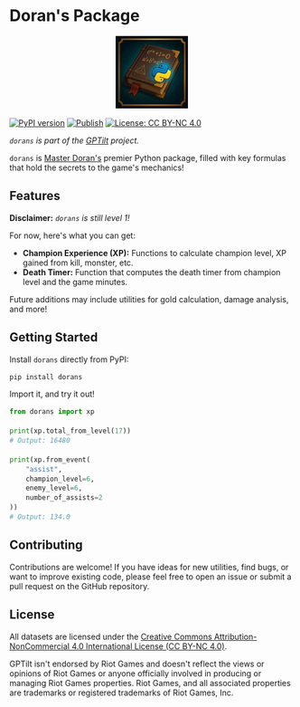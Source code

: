 # Doran's Package

<p align="center">
<img src="./docs/assets/logo.png" alt="Doran's" width="128" height="128">
</p>

[![PyPI version](https://badge.fury.io/py/dorans.svg)](https://badge.fury.io/py/dorans)
[![Publish](https://github.com/gptilt/dorans/actions/workflows/publish.yaml/badge.svg)](https://github.com/gptilt/dorans/actions/workflows/publish.yaml)
[![License: CC BY-NC 4.0](https://img.shields.io/badge/License-CC_BY--NC_4.0-lightgrey.svg)](https://creativecommons.org/licenses/by-nc/4.0/)

*`dorans` is part of the [GPTilt](https://github.com/gptilt) project.*

`dorans` is [Master Doran's](https://wiki.leagueoflegends.com/en-us/Universe:Doran) premier Python package, filled with key formulas that hold the secrets to the game's mechanics!

## Features

**Disclaimer:** *`dorans` is still level 1!*

For now, here's what you can get:

* **Champion Experience (XP):** Functions to calculate champion level, XP gained from kill, monster, etc.
* **Death Timer:** Function that computes the death timer from champion level and the game minutes.

Future additions may include utilities for gold calculation, damage analysis, and more!

## Getting Started

Install `dorans` directly from PyPI:

```bash
pip install dorans
```

Import it, and try it out!

```py
from dorans import xp

print(xp.total_from_level(17))
# Output: 16480

print(xp.from_event(
    "assist",
    champion_level=6,
    enemy_level=6,
    number_of_assists=2
))
# Output: 134.0
```

## Contributing

Contributions are welcome! If you have ideas for new utilities, find bugs, or want to improve existing code, please feel free to open an issue or submit a pull request on the GitHub repository.

## License

All datasets are licensed under the [Creative Commons Attribution-NonCommercial 4.0 International License (CC BY-NC 4.0)](https://creativecommons.org/licenses/by-nc/4.0/).

GPTilt isn't endorsed by Riot Games and doesn't reflect the views or opinions of Riot Games or anyone officially involved in producing or managing Riot Games properties. Riot Games, and all associated properties are trademarks or registered trademarks of Riot Games, Inc.
